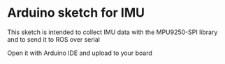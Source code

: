 # Arduino sketch for IMU

This sketch is intended to collect IMU data with the MPU9250-SPI library and to send it to ROS over serial 

Open it with Arduino IDE and upload to your board
